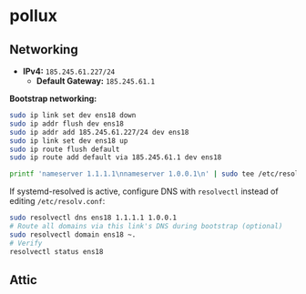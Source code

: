 # pollux

## Networking

- **IPv4:** `185.245.61.227/24`
    - **Default Gateway:** `185.245.61.1`

**Bootstrap networking:**

```bash
sudo ip link set dev ens18 down
sudo ip addr flush dev ens18
sudo ip addr add 185.245.61.227/24 dev ens18
sudo ip link set dev ens18 up
sudo ip route flush default
sudo ip route add default via 185.245.61.1 dev ens18

printf 'nameserver 1.1.1.1\nnameserver 1.0.0.1\n' | sudo tee /etc/resolv.conf >/dev/null
```

If systemd-resolved is active, configure DNS with `resolvectl` instead of editing `/etc/resolv.conf`:

```bash
sudo resolvectl dns ens18 1.1.1.1 1.0.0.1
# Route all domains via this link's DNS during bootstrap (optional)
sudo resolvectl domain ens18 ~.
# Verify
resolvectl status ens18
```

## Attic
